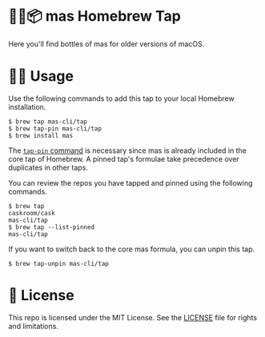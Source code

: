 # 🍻🚰📦 mas Homebrew Tap

Here you'll find bottles of mas for older versions of macOS.

# 🤳🏼 Usage

Use the following commands to add this tap to your local Homebrew installation.

```
$ brew tap mas-cli/tap
$ brew tap-pin mas-cli/tap
$ brew install mas
```

The [`tap-pin` command](https://docs.brew.sh/Taps#formula-duplicate-names)
is necessary since mas is already included in the core tap of Homebrew. A pinned tap's
formulae take precedence over duplicates in other taps.

You can review the repos you have tapped and pinned using the following commands.

```
$ brew tap
caskroom/cask
mas-cli/tap
$ brew tap --list-pinned
mas-cli/tap
```

If you want to switch back to the core mas formula, you can unpin this tap.

```
$ brew tap-unpin mas-cli/tap
```

# 📄 License

This repo is licensed under the MIT License. See the [LICENSE](LICENSE.md) file for rights and limitations.
